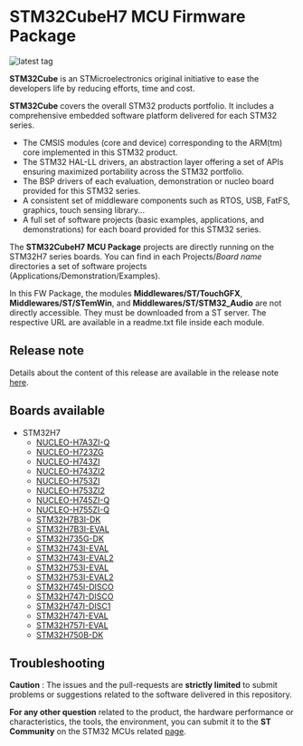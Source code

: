 # STM32CubeH7 MCU Firmware Package

![latest tag](https://img.shields.io/github/v/tag/STMicroelectronics/STM32CubeH7.svg?color=brightgreen)

**STM32Cube** is an STMicroelectronics original initiative to ease the developers life by reducing efforts, time and cost.

**STM32Cube** covers the overall STM32 products portfolio. It includes a comprehensive embedded software platform delivered for each STM32 series.
   * The CMSIS modules (core and device) corresponding to the ARM(tm) core implemented in this STM32 product.
   * The STM32 HAL-LL drivers, an abstraction layer offering a set of APIs ensuring maximized portability across the STM32 portfolio.
   * The BSP drivers of each evaluation, demonstration or nucleo board provided for this STM32 series.
   * A consistent set of middleware components such as RTOS, USB, FatFS, graphics, touch sensing library...
   * A full set of software projects (basic examples, applications, and demonstrations) for each board provided for this STM32 series.

The **STM32CubeH7 MCU Package** projects are directly running on the STM32H7 series boards. You can find in each Projects/*Board name* directories a set of software projects (Applications/Demonstration/Examples).

In this FW Package, the modules **Middlewares/ST/TouchGFX**, **Middlewares/ST/STemWin**, and **Middlewares/ST/STM32_Audio** are not directly accessible. They must be downloaded from a ST server. The respective URL are available in a readme.txt file inside each module.

## Release note

Details about the content of this release are available in the release note [here](https://htmlpreview.github.io/?https://github.com/STMicroelectronics/STM32CubeH7/blob/master/Release_Notes.html).

## Boards available

  * STM32H7
    * [NUCLEO-H7A3ZI-Q](https://www.st.com/en/product/nucleo-h7a3zi-q.html)
    * [NUCLEO-H723ZG](https://www.st.com/en/product/nucleo-h723zg.html)
    * [NUCLEO-H743ZI](https://www.st.com/en/product/nucleo-h743zi.html)
    * [NUCLEO-H743ZI2](https://www.st.com/en/product/nucleo-h743zi.html)
    * [NUCLEO-H753ZI](https://www.st.com/en/product/nucleo-h753zi.html)
    * [NUCLEO-H753ZI2](https://www.st.com/en/product/nucleo-h753zi.html)
    * [NUCLEO-H745ZI-Q](https://www.st.com/en/product/nucleo-h745zi-q.html)
    * [NUCLEO-H755ZI-Q](https://www.st.com/en/product/nucleo-h755zi-q.html)
    * [STM32H7B3I-DK](https://www.st.com/en/product/stm32h7b3i-dk.html)
    * [STM32H7B3I-EVAL](https://www.st.com/en/product/stm32h7b3i-eval.html)
    * [STM32H735G-DK](https://www.st.com/en/product/stm32h735g-dk.html)
    * [STM32H743I-EVAL](https://www.st.com/en/product/stm32h743i-eval.html)
    * [STM32H743I-EVAL2](https://www.st.com/en/product/stm32h743i-eval.html)
    * [STM32H753I-EVAL](https://www.st.com/en/product/stm32h753i-eval.html)
    * [STM32H753I-EVAL2](https://www.st.com/en/product/stm32h753i-eval.html)
    * [STM32H745I-DISCO](https://www.st.com/en/product/stm32h745i-disco.html)
    * [STM32H747I-DISCO](https://www.st.com/en/product/stm32h747i-disco.html)
    * [STM32H747I-DISC1](https://www.st.com/en/product/stm32h747i-disco.html)
    * [STM32H747I-EVAL](https://www.st.com/en/product/stm32h747i-eval.html)
    * [STM32H757I-EVAL](https://www.st.com/en/product/stm32h757i-eval.html)
    * [STM32H750B-DK](https://www.st.com/en/product/stm32h750b-dk.html)

## Troubleshooting

**Caution** : The issues and the pull-requests are **strictly limited** to submit problems or suggestions related to the software delivered in this repository.

**For any other question** related to the product, the hardware performance or characteristics, the tools, the environment, you can submit it to the **ST Community** on the STM32 MCUs related [page](https://community.st.com/s/group/0F90X000000AXsASAW/stm32-mcus).
